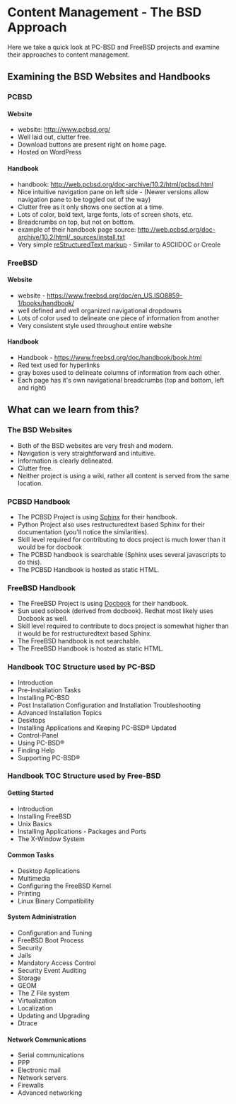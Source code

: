 <!--
The Original Documentation is _________________.

The Initial Writer of the Original Documentation is ___________ Copyright (C)_________[Insert year(s)]. All Rights Reserved. (Initial Writer contact(s):________________[Insert hyperlink/alias]).

Contributor(s): ______________________________________.

Portions created by ______ are Copyright (C)_________[Insert year(s)]. All Rights Reserved. (Contributor contact(s):________________[Insert hyperlink/alias]).
-->

# Content Management - The BSD Approach


Here we take a quick look at PC-BSD and FreeBSD projects and examine their approaches to content management.

## Examining the BSD Websites and Handbooks


### PCBSD

#### Website

* website: <http://www.pcbsd.org/>
* Well laid out, clutter free.
* Download buttons are present right on home page.
* Hosted on WordPress

#### Handbook

* handbook: <http://web.pcbsd.org/doc-archive/10.2/html/pcbsd.html>
* Nice intuitive navigation pane on left side - (Newer versions allow navigation pane to be toggled out of the way)
* Clutter free as it only shows one section at a time.
* Lots of color, bold text, large fonts, lots of screen shots, etc.
* Breadcrumbs on top, but not on bottom.
* example of their handbook page source: <http://web.pcbsd.org/doc-archive/10.2/html/_sources/install.txt>
* Very simple [reStructuredText markup](http://docutils.sourceforge.net/rst.html) - Similar to ASCIIDOC or Creole


### FreeBSD

#### Website

* website - <https://www.freebsd.org/doc/en_US.ISO8859-1/books/handbook/>
* well defined and well organized navigational dropdowns
* Lots of color used to delineate one piece of information from another
* Very consistent style used throughout entire website

#### Handbook

* Handbook - <https://www.freebsd.org/doc/handbook/book.html>
* Red text used for hyperlinks
* gray boxes used to delineate columns of information from each other.
* Each page has it's own navigational breadcrumbs (top and bottom, left and right)


## What can we learn from this?

### The BSD Websites

* Both of the BSD websites are very fresh and modern.
* Navigation is very straightforward and intuitive.
* Information is clearly delineated.
* Clutter free.
* Neither project is using a wiki, rather all content is served from the same location.


### PCBSD Handbook

* The PCBSD Project is using [Sphinx](http://www.sphinx-doc.org/en/stable/index.html) for their handbook.
* Python Project also uses restructuredtext based Sphinx for their documentation (you'll notice the similarities).
* Skill level required for contributing to docs project is much lower than it would be for docbook
* The PCBSD handbook is searchable (Sphinx uses several javascripts to do this).
* The PCBSD Handbook is hosted as static HTML.

### FreeBSD Handbook

* The FreeBSD Project is using [Docbook](http://www.docbook.org/) for their handbook.
* Sun used solbook (derived from docbook).
Redhat most likely uses Docbook as well.
* Skill level required to contribute to docs project is somewhat higher than it would be for restructuredtext based Sphinx.
* The FreeBSD handbook is not searchable.
* The FreeBSD Handbook is hosted as static HTML.


### Handbook TOC Structure used by PC-BSD


* Introduction
* Pre-Installation Tasks
* Installing PC-BSD
* Post Installation Configuration and Installation Troubleshooting
* Advanced Installation Topics
* Desktops
* Installing Applications and Keeping PC-BSD® Updated
* Control-Panel
* Using PC-BSD®
* Finding Help
* Supporting PC-BSD®


### Handbook TOC Structure used by Free-BSD


#### Getting Started

* Introduction
* Installing FreeBSD
* Unix Basics
* Installing Applications - Packages and Ports
* The X-Window System


#### Common Tasks

* Desktop Applications
* Multimedia
* Configuring the FreeBSD Kernel
* Printing
* Linux Binary Compatibility


#### System Administration

* Configuration and Tuning
* FreeBSD Boot Process
* Security
* Jails
* Mandatory Access Control
* Security Event Auditing
* Storage
* GEOM
* The Z File system
* Virtualization
* Localization
* Updating and Upgrading
* Dtrace


#### Network Communications

* Serial communications
* PPP
* Electronic mail
* Network servers
* Firewalls
* Advanced networking


